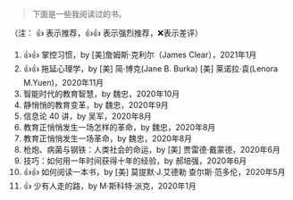 > 下面是一些我阅读过的书。

（注： 👍 表示推荐，👍👍 表示强烈推荐，❌表示差评）
1. 👍👍 掌控习惯，by [美]詹姆斯·克利尔（James Clear），2021年1月
1. 👍👍 拖延心理学，by [美] 简·博克(Jane B. Burka) [美] 莱诺拉·袁(Lenora M.Yuen)，2020年11月
1. 智能时代的教育智慧，by 魏忠，2020年10月
1. 静悄悄的教育变革，by 魏忠，2020年9月
1. 信息论 40 讲，by 吴军，2020年8月
1. 教育正悄悄发生一场怎样的革命，by 魏忠，2020年8月
1. 教育正悄悄发生一场革命，by 魏忠，2020年8月
1. 枪炮、病菌与钢铁：人类社会的命运，by [美] 贾雷德·戴蒙德，2020年6月
1. 技巧：如何用一年时间获得十年的经验，by 郝培强，2020年6月
1. 👍👍 如何阅读一本书，by [美] 莫提默·J.艾德勒 查尔斯·范多伦，2020年5月
1. 👍 少有人走的路，by M·斯科特·派克，2020年1月
